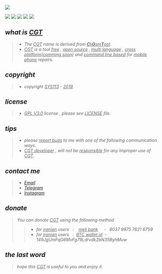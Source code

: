 ![](https://github.com/sys113/CGT-dependencies/raw/master/CGT.png)

![](https://img.shields.io/github/stars/SYS113/CGT.svg)
![](https://img.shields.io/github/forks/SYS113/CGT.svg)
![](https://img.shields.io/github/tag/SYS113/CGT.svg)
![](https://img.shields.io/github/release/SYS113/CGT.svg)
![](https://img.shields.io/github/issues/SYS113/CGT.svg)

## *what is <ins>CGT</ins>*
> * *The <ins>CGT</ins> name is derived from <ins>**C**li**G**sm**T**ool</ins>.<br />*
> * *<ins>CGT</ins> is a tool <ins>free</ins> , <ins>open source</ins>  , <ins>multi language</ins> , <ins>cross platform(comming soon)</ins> and <ins>command line based</ins> for <ins>mobile phone</ins> repairs.*
## *copyright*
> * *copyright <ins>SYS113</ins> - <ins>2019</ins>.*
## *license* 
> * *<ins>GPL V3.0</ins> license , please see <ins>LICENSE</ins> file.*
## *tips* 
> * *please <ins>report bugs</ins> to me with one of the following communication ways.*
> * *<ins>CGT developer</ins> , will not be <ins>responsible</ins> for any improper use of <ins>CGT</ins>.*
## *contact me* 
> * *[Email](https://051.SYS113@gmail.com)*
> * *[Telegram](https://t.me/SYS113/)*
> * *[Instagram](https://instagram.com/sys113/)*
## *donate* 
> *You can donate <ins>CGT</ins> using the following method*
> > * *for <ins>iranian</ins> users &nbsp; :  &nbsp;&nbsp; <ins>meli bank</ins> &nbsp;&nbsp;&nbsp; - &nbsp; 6037 9975 7621 6759*
> > * *for <ins>iranian</ins> users &nbsp; : &nbsp;<ins>BTC wallet id</ins>&nbsp; - &nbsp; 149JgUmFqG6MvFg79Ldrvdk2bN35ByhMuw*
## *the last word* 
> *hope this <ins>CGT</ins> is useful to you and enjoy it.*

